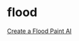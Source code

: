 # flood

[Create a Flood Paint AI](https://codegolf.stackexchange.com/questions/26232/create-a-flood-paint-ai)
